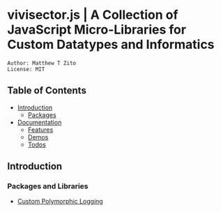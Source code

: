 # vivisector.js | A Collection of JavaScript Micro-Libraries for Custom Datatypes and Informatics

```
Author: Matthew T Zito
License: MIT
```
## Table of Contents

 - [Introduction](#intro) 
    * [Packages](#packages)
 - [Documentation](#docs)
    * [Features](#features)
    * [Demos](#demo)
    * [Todos](#todo)

## <a name="intro"></a> Introduction

### <a name="packages"></a> Packages and Libraries

  - [Custom Polymorphic Logging]()



